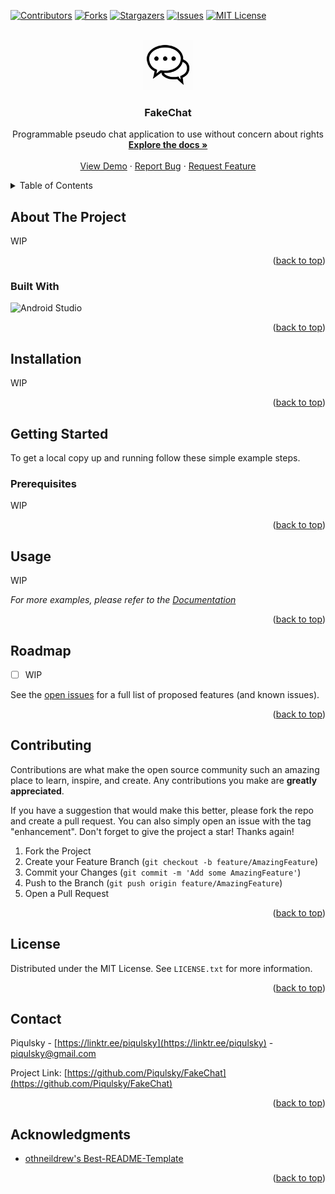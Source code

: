 <a name="readme-top"></a>

[![Contributors][contributors-shield]][contributors-url]
[![Forks][forks-shield]][forks-url]
[![Stargazers][stars-shield]][stars-url]
[![Issues][issues-shield]][issues-url]
[![MIT License][license-shield]][license-url]

<!-- PROJECT LOGO -->
<br />
<div align="center">
  <a href="https://github.com/Piqulsky/FakeChat">
    <img src="images/logo.png" alt="Logo" width="80" height="80">
  </a>

  <h3 align="center">FakeChat</h3>

  <p align="center">
    Programmable pseudo chat application to use without concern about rights
    <br />
    <a href="https://github.com/Piqulsky/FakeChat"><strong>Explore the docs »</strong></a>
    <br />
    <br />
    <a href="https://github.com/Piqulsky/FakeChat">View Demo</a>
    ·
    <a href="https://github.com/Piqulsky/FakeChat/issues">Report Bug</a>
    ·
    <a href="https://github.com/Piqulsky/FakeChat/issues">Request Feature</a>
  </p>
</div>

<!-- TABLE OF CONTENTS -->
<details>
  <summary>Table of Contents</summary>
  <ol>
    <li>
      <a href="#about-the-project">About The Project</a>
      <ul>
        <li><a href="#built-with">Built With</a></li>
      </ul>
    </li>
    <li>
      <a href="#getting-started">Getting Started</a>
      <ul>
        <li><a href="#prerequisites">Prerequisites</a></li>
        <li><a href="#installation">Installation</a></li>
      </ul>
    </li>
    <li><a href="#usage">Usage</a></li>
    <li><a href="#roadmap">Roadmap</a></li>
    <li><a href="#contributing">Contributing</a></li>
    <li><a href="#license">License</a></li>
    <li><a href="#contact">Contact</a></li>
    <li><a href="#acknowledgments">Acknowledgments</a></li>
  </ol>
</details>

<!-- ABOUT THE PROJECT -->
## About The Project

WIP

<p align="right">(<a href="#readme-top">back to top</a>)</p>

### Built With

![Android Studio](https://img.shields.io/badge/android%20studio-346ac1?style=for-the-badge&logo=android%20studio&logoColor=white)

<p align="right">(<a href="#readme-top">back to top</a>)</p>

## Installation

WIP

<p align="right">(<a href="#readme-top">back to top</a>)</p>

<!-- GETTING STARTED -->
## Getting Started

To get a local copy up and running follow these simple example steps.

### Prerequisites

WIP

<p align="right">(<a href="#readme-top">back to top</a>)</p>


<!-- USAGE EXAMPLES -->
## Usage

WIP

_For more examples, please refer to the [Documentation](https://example.com)_

<p align="right">(<a href="#readme-top">back to top</a>)</p>

<!-- ROADMAP -->
## Roadmap

- [ ] WIP

See the [open issues](https://github.com/Piqulsky/FakeChat/issues) for a full list of proposed features (and known issues).

<p align="right">(<a href="#readme-top">back to top</a>)</p>

<!-- CONTRIBUTING -->
## Contributing

Contributions are what make the open source community such an amazing place to learn, inspire, and create. Any contributions you make are **greatly appreciated**.

If you have a suggestion that would make this better, please fork the repo and create a pull request. You can also simply open an issue with the tag "enhancement".
Don't forget to give the project a star! Thanks again!

1. Fork the Project
2. Create your Feature Branch (`git checkout -b feature/AmazingFeature`)
3. Commit your Changes (`git commit -m 'Add some AmazingFeature'`)
4. Push to the Branch (`git push origin feature/AmazingFeature`)
5. Open a Pull Request

<p align="right">(<a href="#readme-top">back to top</a>)</p>

<!-- LICENSE -->
## License

Distributed under the MIT License. See `LICENSE.txt` for more information.

<p align="right">(<a href="#readme-top">back to top</a>)</p>

<!-- CONTACT -->
## Contact

Piqulsky - [https://linktr.ee/piqulsky](https://linktr.ee/piqulsky) - piqulsky@gmail.com

Project Link: [https://github.com/Piqulsky/FakeChat](https://github.com/Piqulsky/FakeChat)

<p align="right">(<a href="#readme-top">back to top</a>)</p>

<!-- ACKNOWLEDGMENTS -->
## Acknowledgments

* [othneildrew's Best-README-Template](https://github.com/othneildrew/Best-README-Template)

<p align="right">(<a href="#readme-top">back to top</a>)</p>

<!-- MARKDOWN LINKS & IMAGES -->
<!-- https://www.markdownguide.org/basic-syntax/#reference-style-links -->
[contributors-shield]: https://img.shields.io/github/contributors/Piqulsky/FakeChat.svg?style=for-the-badge
[contributors-url]: https://github.com/Piqulsky/FakeChat/graphs/contributors
[forks-shield]: https://img.shields.io/github/forks/Piqulsky/FakeChat.svg?style=for-the-badge
[forks-url]: https://github.com/Piqulsky/FakeChat/network/members
[stars-shield]: https://img.shields.io/github/stars/Piqulsky/FakeChat.svg?style=for-the-badge
[stars-url]: https://github.com/Piqulsky/FakeChat/stargazers
[issues-shield]: https://img.shields.io/github/issues/Piqulsky/FakeChat.svg?style=for-the-badge
[issues-url]: https://github.com/Piqulsky/FakeChat/issues
[license-shield]: https://img.shields.io/github/license/Piqulsky/FakeChat.svg?style=for-the-badge
[license-url]: https://github.com/Piqulsky/FakeChat/blob/master/LICENSE.txt
[product-screenshot]: images/screenshot.png
